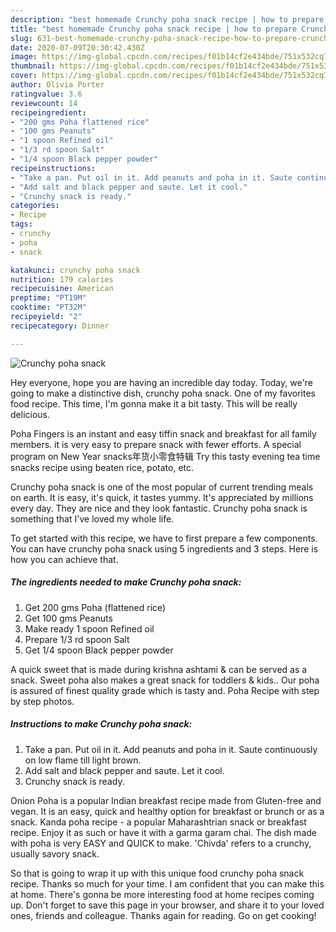 ```yaml
---
description: "best homemade Crunchy poha snack recipe | how to prepare Crunchy poha snack"
title: "best homemade Crunchy poha snack recipe | how to prepare Crunchy poha snack"
slug: 631-best-homemade-crunchy-poha-snack-recipe-how-to-prepare-crunchy-poha-snack
date: 2020-07-09T20:30:42.430Z
image: https://img-global.cpcdn.com/recipes/f01b14cf2e434bde/751x532cq70/crunchy-poha-snack-recipe-main-photo.jpg
thumbnail: https://img-global.cpcdn.com/recipes/f01b14cf2e434bde/751x532cq70/crunchy-poha-snack-recipe-main-photo.jpg
cover: https://img-global.cpcdn.com/recipes/f01b14cf2e434bde/751x532cq70/crunchy-poha-snack-recipe-main-photo.jpg
author: Olivia Porter
ratingvalue: 3.6
reviewcount: 14
recipeingredient:
- "200 gms Poha flattened rice"
- "100 gms Peanuts"
- "1 spoon Refined oil"
- "1/3 rd spoon Salt"
- "1/4 spoon Black pepper powder"
recipeinstructions:
- "Take a pan. Put oil in it. Add peanuts and poha in it. Saute continuously on low flame till light brown."
- "Add salt and black pepper and saute. Let it cool."
- "Crunchy snack is ready."
categories:
- Recipe
tags:
- crunchy
- poha
- snack

katakunci: crunchy poha snack 
nutrition: 179 calories
recipecuisine: American
preptime: "PT19M"
cooktime: "PT32M"
recipeyield: "2"
recipecategory: Dinner

---
```



![Crunchy poha snack](https://img-global.cpcdn.com/recipes/f01b14cf2e434bde/751x532cq70/crunchy-poha-snack-recipe-main-photo.jpg)

Hey everyone, hope you are having an incredible day today. Today, we're going to make a distinctive dish, crunchy poha snack. One of my favorites food recipe. This time, I'm gonna make it a bit tasty. This will be really delicious.

Poha Fingers is an instant and easy tiffin snack and breakfast for all family members. it is very easy to prepare snack with fewer efforts. A special program on New Year snacks年货小零食特辑 Try this tasty evening tea time snacks recipe using beaten rice, potato, etc.

Crunchy poha snack is one of the most popular of current trending meals on earth. It is easy, it's quick, it tastes yummy. It's appreciated by millions every day. They are nice and they look fantastic. Crunchy poha snack is something that I've loved my whole life.


To get started with this recipe, we have to first prepare a few components. You can have crunchy poha snack using 5 ingredients and 3 steps. Here is how you can achieve that.

<!--inarticleads1-->

##### The ingredients needed to make Crunchy poha snack:

1. Get 200 gms Poha (flattened rice)
1. Get 100 gms Peanuts
1. Make ready 1 spoon Refined oil
1. Prepare 1/3 rd spoon Salt
1. Get 1/4 spoon Black pepper powder


A quick sweet that is made during krishna ashtami &amp; can be served as a snack. Sweet poha also makes a great snack for toddlers &amp; kids.. Our poha is assured of finest quality grade which is tasty and. Poha Recipe with step by step photos. 

<!--inarticleads2-->

##### Instructions to make Crunchy poha snack:

1. Take a pan. Put oil in it. Add peanuts and poha in it. Saute continuously on low flame till light brown.
1. Add salt and black pepper and saute. Let it cool.
1. Crunchy snack is ready.


Onion Poha is a popular Indian breakfast recipe made from Gluten-free and vegan. It is an easy, quick and healthy option for breakfast or brunch or as a snack. Kanda poha recipe - a popular Maharashtrian snack or breakfast recipe. Enjoy it as such or have it with a garma garam chai. The dish made with poha is very EASY and QUICK to make. &#39;Chivda&#39; refers to a crunchy, usually savory snack. 

So that is going to wrap it up with this unique food crunchy poha snack recipe. Thanks so much for your time. I am confident that you can make this at home. There's gonna be more interesting food at home recipes coming up. Don't forget to save this page in your browser, and share it to your loved ones, friends and colleague. Thanks again for reading. Go on get cooking!
